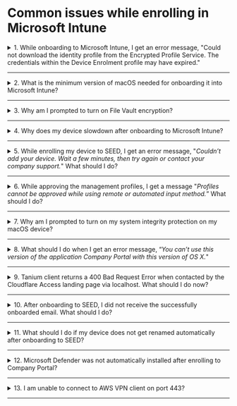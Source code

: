 # Common issues while enrolling in Microsoft Intune

  <details>
  <summary>1. While onboarding to Microsoft Intune, I get an error message, "Could not download the identity profile from the Encrypted Profile Service. The credentials within the Device Enrolment profile may have expired."</summary>

  One of the possible reasons could be that your device was earlier onboarded to Microsoft Intune by a different user and was not offboarded properly during the pre-onboarding steps.  

  To confirm if that is the case, raise a [Support Request][raise-support-request] with your device serial number.

  The SEED team can verify if your device was previously enrolled to Microsoft Intune under a different user. If this is confirmed, choose on the following to offboard it from Microsoft Intune and then retry onboarding your device to SEED.

  - If you are a Windows user, refer to [SEED offboarding steps](../offboard-device-from-seed.md).

  - If you are a macOS user, go to **System Preferences**  and locate the old Management Profile. Refer to [SEED offboarding steps](../offboard-device-from-seed.md).

  </details>
  <hr />

  <details>
    <summary>2. What is the minimum version of macOS needed for onboarding it into Microsoft Intune?</summary>

  Big Sur 11 is the minimum version needed for a successful onboarding. If your macOS is an earlier version, ensure to [upgrade it to a later macOS version](https://support.apple.com/downloads/macos).

  </details>
  <hr />

  <details>
    <summary>3. Why am I prompted to turn on File Vault encryption?</summary>

  File Vault encryption is needed to ensure device security and compliance.

  </details>
  <hr />

  <details><summary>4. Why does my device slowdown after onboarding to Microsoft Intune?</summary>

  SEED is designed to use **Microsoft Defender for Endpoint** to ensure device is free from malware, prevent and respond to advanced threats. If there is any other antivirus or anti-malware running simultaneously, it could compromise the performance of the operating system. To resolve this, disable or uninstall antivirus other than **Microsoft Defender for Endpoint**.

  </details>
  <hr />

  <details><summary>5. While enrolling my device to SEED, I get an error message, "<em>Couldn’t add your device. Wait a few minutes, then try again or contact your company support.</em>" What should I do?
  </summary>

  As suggested wait for few minutes, retry enrolling your device to Microsoft Intune and click **Approve** in the management profile.

  </details>
  <hr />

  <details>
  <summary>6. While approving the management profiles, I get a message "<em>Profiles cannot be approved while using remote or automated input method.</em>” What should I do?</summary>

   Upgrade to the [latest macOS version][upgrade-macos] and ensure there is enough disk space available on your Mac device before retrying.

  </details>
  <hr />

<details><summary>7. Why am I prompted to turn on my system integrity protection on my macOS device?</summary>

  This is a policy requirement of the SEED team. System Integrity Protection is a security technology in OS X El Capitan and later that's designed to help prevent potentially malicious software from modifying protected files and folders on your macOS. System Integrity Protection restricts the root user account and limits the actions that the root user can perform on protected parts of the macOS.

 </details><hr />

<details><summary>8. What should I do when I get an error message, “<em>You can’t use this version of the application Company Portal with this version of OS X.</em>" </summary>

 Upgrade to the [latest macOS version][upgrade-macos].

 </details>
 <hr />

<details>
<summary>9. Tanium client returns a 400 Bad Request Error when contacted by the Cloudflare Access landing page via localhost. What should I do now? </summary>

This is due to the time synchronisation issue between Cloudflare and Tanium client. To fix this, resync the local time of your macOS or Windows machine.

To check and synchronise your device time with the internet time server:

  <details><summary>For macOS device</summary>

   1. From the **Apple** menu, go to **System Preferences** > **Date & Time**.
   2. Click the lock icon and use your Touch ID or enter your password to unlock.
   3. Select the **Set date and time automatically** checkbox.
   4. To use a custom network time server, enter the domain name of the server in the .
   ![synchronise your Mac time](../images/sync-clock-on-mac.png)
  </details>

  <details><summary>For Windows 10 device</summary>

    1. Open the **Start** menu and click **Settings**.
    1. Choose **Time & Language**.
    1. Turn on **Set time automatically**.
    1. Click **Sync now** to synchronise with the time server.
    1. If you’d like to use a custom network time server, click **Date, time & regional formatting** from **Related Settings** at the upper-right corner. The **Region** settings page is displayed.
    1. Click **Additional date, time & regional settings** from **Related settings** at the upper-right corner. The **Clock and Region settings** page is displayed.
    1. Click **Date and Time**.
    1. Go to the **Internet Time** tab and select **Change settings**.
    1. Enter the domain name of the server.

  </details>
  </details>  
  <hr />

<details>
<summary>10. After onboarding to SEED, I did not receive the successfully onboarded email. What should I do?</summary>

Possible reasons could be:

- Defender or any other antivirus solution previously installed on the device was not completely removed before onboarding to SEED.
- Tanium and Cloudflare did not get installed while onboarding to SEED.

Before raising a support request, confirm the following:

- [Verify if Microsoft Defender is configured correctly on your device](verify-microsoft-defender-is-configured-correctly-for-your-os).

- Check if Tanium and Cloudflare are installed. These applications will be automatically installed while enrolling your device to SEED. If they are not installed, raise a [Support Request][raise-support-request].

</details>
<hr />

<details>
<summary>11. What should I do if my device does not get renamed automatically after onboarding to SEED?</summary>

This can happen if Defender or any other antivirus already installed on the device was not completely removed before onboarding to SEED. To confirm this, [verify if Microsoft Defender is configured correctly on your device][verify-defender-configuration].

</details>
<hr />

<details>
<summary>12. Microsoft Defender was not automatically installed after enrolling to Company Portal?</summary>

This can happen if Defender or any other antivirus solution previously installed on the device was not completely removed before onboarding to SEED.

To confirm this, [verify if Microsoft Defender is configured correctly on your device][verify-defender-configuration].

</details>
<hr />

<details>
<summary>13. I am unable to connect to AWS VPN client on port 443? </summary>

This is a known issue with Microsoft Defender version 101.54.16. To resolve this, install Microsoft Defender version 101.56.35 or later.

</details>
<hr />


[seed-offboarding-steps-for-windows]: ../seed-offboarding-instructions-for-windows.md
[seed-offboarding-steps-for-macos]: ../seed-offboarding-instructions-for-macos.md
[verify-defender-configuration]: ../verify-microsoft-defender-is-configured-correctly-for-your-os.md
[upgrade-macos]: https://support.apple.com/downloads/macos
[raise-support-request]: ../raise-an-incident-support-request.md
